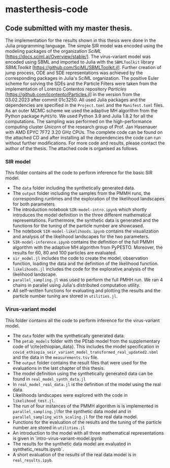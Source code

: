 # masterthesis-code
## Code submitted with my master thesis.


The implementation for the results shown in this thesis were done in the Julia programming language. The simple SIR model was encoded using the modeling packages of the organization *SciML* [https://docs.sciml.ai/Overview/stable/]. The virus-variant model was encoded using SBML and imported to Julia with the `SBMLToolkit` library *SBMLToolkit* [https://github.com/SciML/SBMLToolkit.jl]. Further creation of jump process, ODE and SDE representations was achieved by the corresponding packages in Julia's SciML organization. The positive Euler scheme for solving the SDEs and the Particle Filters were taken from the implementation of Lorenzo Contentos repository *Particles* [https://github.com/lcontento/Particles.jl] in the version from the 03.02.2023 after commit 01c3250. All used Julia packages and the dependencies are specified in the `Project.toml` and the `Manifest.toml` files. As an outer MCMC scheme we used the adaptive MH algorithm from the Python package `PyPESTO`. We used Python 3.9 and Julia 1.8.2 for all the computations. The sampling was performed on the high-performance computing cluster *Unicorn* of the research group of Prof. Jan Hasenauer with AMD EPYC 7F72 3.20 GHz CPUs.
The complete code can be found on the attached CD and after installing all the dependencies the code can run without further modifications. For more code and results, please contact the author of the thesis. The attached code is organised as follows.

### SIR model
This folder contains all the code to perform inference for the basic SIR model. 
- The `data` folder including the synthetically generated data.
- The `output` folder including the samples from the PMMH runs, the corresponding runtimes and the exploration of the likelihood landscapes for both parameters
- The introduction notebook `SIR-model-intro.ipynb` which shortly introduces the model definition in the three different mathematical representations. Furthermore, the synthetic data is generated and the functions for the tuning of the particle number are showcased. 
- The notebook `SIR-model-likelihoods.ipynb` contains the visualization and analysis of the likelihood landscapes for the two parameters.
 - `SIR-model-inference.ipynb` contains the definition of the full PMMH algorithm with the adaptive MH algorithm from PyPESTO. Moreover, the results for 60, 80 and 100 particles are evaluated.
- `sir_model.jl` includes the code to create the model, observation function, loading the data and the definition of the likelihood function.
- `likelihoods.jl` includes the code for the explorative analysis of the likelihood landscape.
 - `parallel_sampling.jl` was used to perform the full PMHH run. We ran 4 chains in parallel using Julia's distributed computation utility.
- All self-written functions for evaluating and plotting the results and the particle number tuning are stored in `utilities.jl`.

### Virus-variant model
This folder contains all the code to perform inference for the virus-variant model.
- The `data` folder with the synthetically generated data.
- The `petab_models` folder with the PEtab model from the supplementary code of \cite{ethiopian_data}. This includes the model specification in `covid_ethiopia_seir_variant_model_transformed_real_updated2.sbml` and the data in the `measurements.tsv` file.
- The `output` folder contains the result files that were used for the evaluations in the last chapter of this thesis.
- The model definition using the synthetically generated data can be found in `real_model_synth_data.jl`
 - In `real_model_real_data.jl` is the definition of the model using the real data.
- Likelihoods landscapes were explored with the code in `likelihood_test.jl`.
- The run of four instances of the PMMH algorithm is is implemented in `parallel_sampling.jl`for the synthetic data model and in `parallel_sampling_with_scaling.jl` for the real data model.
- Functions for the evaluation of the results and the tuning of the particle number are stored in `utilities.jl`
- An introduction to the model with all three mathematical representations is given in `intro-virus-variant-model.ipynb
- The results for the synthetic data model are evaluated in synthetic_results.ipynb`.
- A short evaluation of the results of the real data model is in `real_results.ipyb`.

